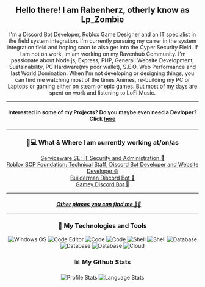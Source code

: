 <h2 align="center">Hello there! I am Rabenherz, otherly know as Lp_Zombie</h2>
<p align="center">I'm a Discord Bot Developer, Roblox Game Designer and an IT specialist in the field system integration.
I'm currently pursuing my carrer in the system integration field and hoping soon to also get into the Cyper Security Field. If I am not on work, im am working on my Ravenhub Community.
I'm passionate about Node.js, Express, PHP, Generall Website Development, Sustainability, PC Hardware(my poor wallet), S.E.O, Web Performance and last World Domination.
When I'm not developing or designing things, you can find me watching most of the times Animes, re-building my PC or Laptops or gaming either on steam or epic games. But most of my days are spent on work and listening to LoFi Music.</p>

<hr>

<h4 align="center"> Interested in some of my Projects? Do you maybe even need a Devloper? Click <a href="https://theravenhub.com/">here</a> </h4>  

<hr>

<h3 align="center">💼💻 What & Where I am currently working at/on/as</h3>
<p align="center">
<a href="https://serviceware-se.com/">Serviceware SE: IT Security and Administration 💼</a><br>
<!-- <a href="https://www.roblox.com/groups/8319574">Roblox Stargate Program SGE: Technical Staff; Discord Bot Developer 🤖</a><br>-->
<a href="https://www.roblox.com/groups/4550988">Roblox SCP Foundation: Technical Staff; Discord Bot Developer and Website Developer 🌐</a><br>
 <a href="https://builderman.theravenhub.com"> Builderman Discord Bot 🤖</a><br>
  <a href="https://github.com/Rabenherz112/Gamey"> Gamey Discord Bot 🤖</a><br>
</p>

-----

<h5 align="center"><a href="theravenhub.com/">Other places you can find me 🔗🔗</a> &nbsp; &nbsp; &nbsp;

-----

<!-- https://simpleicons.org/ https://github.com/simple-icons/simple-icons/blob/develop/slugs.md -->
<h3 align="center">🔧 My Technologies and Tools</h3>
<div class="images-container" align="center">
<img alt="Windows OS" src="https://img.shields.io/badge/OS-Windows-informational?style=flat&logo=windows&logoColor=white&color=0078D6">
<img alt="Code Editor" src="https://img.shields.io/badge/Editor-Visual_Studio_Code-informational?style=flat&logo=visualstudio&logoColor=white&color=007ACC">
<img alt="Code" src="https://img.shields.io/badge/Code-JavaScript-informational?style=flat&logo=javascript&logoColor=white&color=F7DF1E">
<img alt="Code" src="https://img.shields.io/badge/Code-PHP-informational?style=flat&logo=php&logoColor=white&color=F7DF1E">
<img alt="Shell" src="https://img.shields.io/badge/Shell-Bash-informational?style=flat&logo=gnubash&logoColor=white&color=2F2625">
<img alt="Shell" src="https://img.shields.io/badge/Shell-PowerShell-informational?style=flat&logo=powershell&logoColor=white&color=2F2625">
<img alt="Database" src="https://img.shields.io/badge/Database-MySQL-informational?style=flat&logo=mysql&logoColor=white&color=47A248">
<img alt="Database" src="https://img.shields.io/badge/Database-MongoDB-informational?style=flat&logo=mongodb&logoColor=white&color=47A248">
<img alt="Database" src="https://img.shields.io/badge/Database-FireBase-informational?style=flat&logo=firebase&logoColor=white&color=47A248">
<img alt="Cloud" src="https://img.shields.io/badge/Cloud-AWS-informational?style=flat&logo=amazonaws&logoColor=white&color=232F3E">
</div>

<h3 align="center">📊 My Github Stats</h3>
  <div class="images-container" align="center">
<img alt="Profile Stats" src="https://github-readme-stats.vercel.app/api?username=Rabenherz112&show_icons=true&theme=github_dark&hide=prs,contribs&count_private=true&show_icons=true&hide_border=true">
<img alt="Language Stats" src="https://github-readme-stats.vercel.app/api/top-langs/?username=Rabenherz112&theme=github_dark&hide_border=true&count_private=true&langs_count=3">
<!--<img alt="Rep Pin" src="https://github-readme-stats.vercel.app/api/pin/?username=Rabenherz112&repo=Roblox-Stats-to-Discord&theme=github_dark&hide_border=true">-->
</div>
